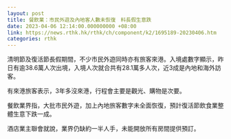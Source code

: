 ```yaml
---
layout: post
title: 餐飲業：市民外遊及內地客人數未恢復　料長假生意跌
date: 2023-04-06 12:14:00.000000000 +08:00
link: https://news.rthk.hk/rthk/ch/component/k2/1695189-20230406.htm
categories: rthk
---
```


清明節及復活節長假期間，不少市民外遊同時亦有旅客來港。入境處數字顯示，昨日有逾38.6萬人次出境，入境人次就合共有28.1萬多人次，近3成是內地和海外訪客。

有來港旅客表示，3年多沒來港，行程會主要是觀光、購物是次要。

餐飲業界指，大批市民外遊，加上內地旅客數字未全面恢復，預計復活節飲食業整體生意下跌一成。

酒店業主聯會就說，業界仍缺約一半人手，未能開放所有房間提供預訂。
